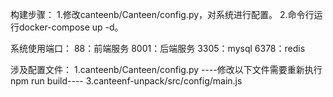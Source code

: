 构建步骤：
    1.修改canteenb/Canteen/config.py，对系统进行配置。
    2.命令行运行docker-compose up -d。

系统使用端口：
    88：前端服务
    8001：后端服务
    3305：mysql
    6378：redis

涉及配置文件：
    1.canteenb/Canteen/config.py
    ----修改以下文件需要重新执行 npm run build----
    3.canteenf-unpack/src/config/main.js